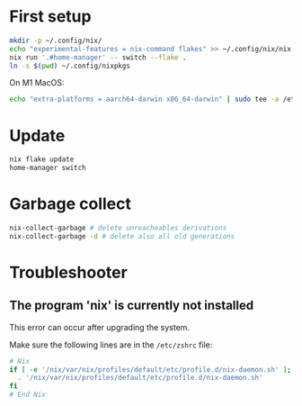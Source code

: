 # First setup

```sh
mkdir -p ~/.config/nix/
echo "experimental-features = nix-command flakes" >> ~/.config/nix/nix.conf
nix run '.#home-manager' -- switch --flake .
ln -s $(pwd) ~/.config/nixpkgs
```

On M1 MacOS:

```sh
echo "extra-platforms = aarch64-darwin x86_64-darwin" | sudo tee -a /etc/nix/nix.conf
```

# Update

```sh
nix flake update
home-manager switch
```

# Garbage collect

```sh
nix-collect-garbage # delete unreacheables derivations
nix-collect-garbage -d # delete also all old generations
```

# Troubleshooter

## The program 'nix' is currently not installed

This error can occur after upgrading the system.

Make sure the following lines are in the `/etc/zshrc` file:

```sh
# Nix
if [ -e '/nix/var/nix/profiles/default/etc/profile.d/nix-daemon.sh' ]; then
  . '/nix/var/nix/profiles/default/etc/profile.d/nix-daemon.sh'
fi
# End Nix
```
